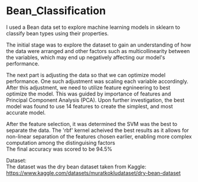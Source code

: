 # Bean_Classification
I used a Bean data set to explore machine learning models in sklearn to classify bean types using their properties. 

The initial stage was to explore the dataset to gain an understanding of how the data were arranged and other factors such as multicollinearity between the variables, which may end up negatively affecting our model's performance.

The next part is adjusting the data so that we can optimize model performance. One such adjustment was scaling each variable accordingly. \
After this adjustment, we need to utilize feature egnineering to best optimize the model. This was guided by importance of features and Principal Component Analysis (PCA). Upon further investigation, the best model was found to use 14 features to create the simplest, and most accurate model.

After the feature selection, it was determined the SVM was the best to separate the data. The 'rbf' kernel acheived the best results as it allows for non-linear separation of the features chosen earlier, enabling more complex computation among the distinguising factors \
The final accuracy was scored to be 94.5%

Dataset:\
The dataset was the dry bean dataset taken from Kaggle: https://www.kaggle.com/datasets/muratkokludataset/dry-bean-dataset

